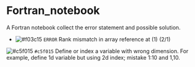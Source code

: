 # Fortran_notebook
A Fortran notebook collect the error statement and possible solution.

- ![#f03c15](https://placehold.co/15x15/f03c15/f03c15.png) `ERROR` Rank mismatch in array reference at (1) (2/1) 
  
![#c5f015](https://placehold.co/15x15/c5f015/c5f015.png) `#c5f015` Define or index a variable with wrong dimension. For example, define 1d variable but using 2d index; mistake 1:10 and 1,10.
